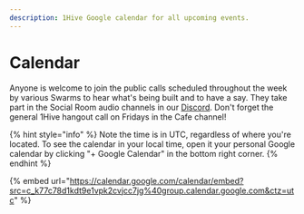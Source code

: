 ```yaml
---
description: 1Hive Google calendar for all upcoming events.
---
```


# Calendar

Anyone is welcome to join the public calls scheduled throughout the week by various Swarms to hear what's being built and to have a say. They take part in the Social Room audio channels in our [Discord](discord.md). Don't forget the general 1Hive hangout call on Fridays in the Cafe channel!

{% hint style="info" %}
Note the time is in UTC, regardless of where you're located. To see the calendar in your local time, open it your personal Google calendar by clicking "+ Google Calendar" in the bottom right corner.
{% endhint %}

{% embed url="https://calendar.google.com/calendar/embed?src=c_k77c78d1kdt9e1vpk2cvjcc7jg%40group.calendar.google.com&ctz=utc" %}
